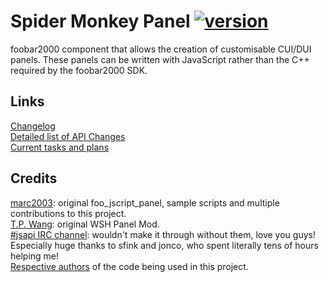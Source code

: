 # Spider Monkey Panel [![version][version-badge]][CHANGELOG]
foobar2000 component that allows the creation of customisable CUI/DUI panels. These panels can be written with JavaScript rather than the C++ required by the foobar2000 SDK.

## Links
[Changelog][CHANGELOG]  
[Detailed list of API Changes][API_CHANGES]  
[Current tasks and plans][TODO]

## Credits
[marc2003](https://github.com/marc2k3): original foo_jscript_panel, sample scripts and multiple contributions to this project.  
[T.P. Wang](https://hydrogenaud.io/index.php?action=profile;u=44175): original WSH Panel Mod.  
[#jsapi IRC channel](https://wiki.mozilla.org/IRC): wouldn't make it through without them, love you guys! Especially huge thanks to sfink and jonco, who spent literally tens of hours helping me!  
[Respective authors](component\licenses) of the code being used in this project.

[CHANGELOG]: CHANGELOG.md
[TODO]: https://github.com/TheQwertiest/foo-jscript-panel/projects/1
[API_CHANGES]: https://github.com/TheQwertiest/foo_spider_monkey_panel/wiki/API-Changes
[version-badge]: https://img.shields.io/badge/version-TBD-blue.svg

